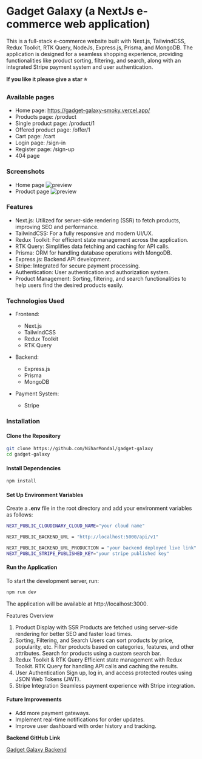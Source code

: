# Gadget Galaxy (a NextJs e-commerce web application)
This is a full-stack e-commerce website built with Next.js, TailwindCSS, Redux Toolkit, RTK Query, NodeJs, Express.js, Prisma, and MongoDB. The application is designed for a seamless shopping experience, providing functionalities like product sorting, filtering, and search, along with an integrated Stripe payment system and user authentication.

**If you like it please give a star ⭐**    

### Available pages
* Home page: https://gadget-galaxy-smoky.vercel.app/
* Products page: /product
* Single product page: /product/1
* Offered product page: /offer/1
* Cart page: /cart
* Login page: /sign-in
* Register page: /sign-up
* 404 page

### Screenshots
* Home page
![preview](public/preview/screencapture-gadget-galaxy.png)
* Product page
![preview](public/preview/screencapture-gadget-galaxy-product.png)

### Features
* Next.js: Utilized for server-side rendering (SSR) to fetch products, improving SEO and performance.
* TailwindCSS: For a fully responsive and modern UI/UX.
* Redux Toolkit: For efficient state management across the application.
* RTK Query: Simplifies data fetching and caching for API calls.
* Prisma: ORM for handling database operations with MongoDB.
* Express.js: Backend API development.
* Stripe: Integrated for secure payment processing.
* Authentication: User authentication and authorization system.
* Product Management: Sorting, filtering, and search functionalities to help users find the desired products easily.
### Technologies Used
* Frontend:
  * Next.js
  * TailwindCSS
  * Redux Toolkit
  * RTK Query

* Backend:
  * Express.js
  * Prisma
  * MongoDB
  
* Payment System:
  * Stripe
### Installation
#### Clone the Repository
```bash
git clone https://github.com/NiharMondal/gadget-galaxy
cd gadget-galaxy
```
#### Install Dependencies
```bash
npm install
```
#### Set Up Environment Variables
Create a __.env__ file in the root directory and add your environment variables as follows:

```bash
NEXT_PUBLIC_CLOUDINARY_CLOUD_NAME="your cloud name"

NEXT_PUBLIC_BACKEND_URL = "http://localhost:5000/api/v1"

NEXT_PUBLIC_BACKEND_URL_PRODUCTION = "your backend deployed live link"
NEXT_PUBLIC_STRIPE_PUBLISHED_KEY="your stripe published key"
```
#### Run the Application
To start the development server, run:

```bash
npm run dev
```
The application will be available at http://localhost:3000.

Features Overview
1. Product Display with SSR
Products are fetched using server-side rendering for better SEO and faster load times.
2. Sorting, Filtering, and Search
Users can sort products by price, popularity, etc.
Filter products based on categories, features, and other attributes.
Search for products using a custom search bar.
3. Redux Toolkit & RTK Query
Efficient state management with Redux Toolkit.
RTK Query for handling API calls and caching the results.
4. User Authentication
Sign up, log in, and access protected routes using JSON Web Tokens (JWT).
5. Stripe Integration
Seamless payment experience with Stripe integration.

#### Future Improvements
* Add more payment gateways.
* Implement real-time notifications for order updates.
* Improve user dashboard with order history and tracking.


**Backend GitHub Link**   

[Gadget Galaxy Backend](https://github.com/NiharMondal/gadget-galaxy-backend)